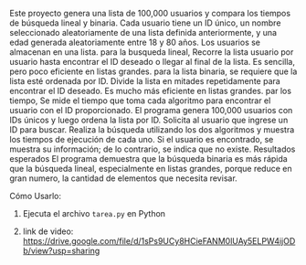 Este proyecto genera una lista de 100,000 usuarios y compara los tiempos de búsqueda lineal y binaria.
Cada usuario tiene un ID único, un nombre seleccionado aleatoriamente de una lista definida anteriormente, y una edad generada aleatoriamente entre 18 y 80 años.
Los usuarios se almacenan en una lista.
para la busqueda lineal, Recorre la lista usuario por usuario hasta encontrar el ID deseado o llegar al final de la lista.
Es sencilla, pero poco eficiente en listas grandes.
para la lista binaria, se requiere que la lista esté ordenada por ID.
Divide la lista en mitades repetidamente para encontrar el ID deseado.
Es mucho más eficiente en listas grandes.
par los tiempo, Se mide el tiempo que toma cada algoritmo para encontrar el usuario con el ID proporcionado.
El programa genera 100,000 usuarios con IDs únicos y luego ordena la lista por ID.
Solicita al usuario que ingrese un ID para buscar.
Realiza la búsqueda utilizando los dos algoritmos y muestra los tiempos de ejecución de cada uno.
Si el usuario es encontrado, se muestra su información; de lo contrario, se indica que no existe.
Resultados esperados
El programa demuestra que la búsqueda binaria es más rápida que la búsqueda lineal, especialmente en listas grandes, porque reduce en gran numero, la cantidad de elementos que necesita revisar.

Cómo Usarlo:
1. Ejecuta el archivo `tarea.py` en Python

2. link de video: https://drive.google.com/file/d/1sPs9UCy8HCieFANM0lUAy5ELPW4ijODb/view?usp=sharing